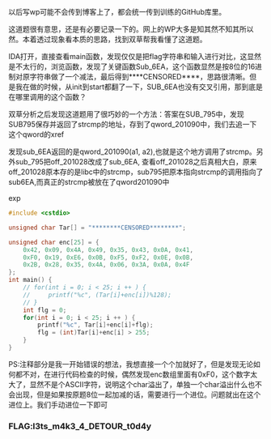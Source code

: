 <!--more-->

以后写wp可能不会传到博客上了，都会统一传到训练的GitHub库里。

这道题很有意思，还是有必要记录一下的。网上的WP大多是知其然不知其所以然。本着透过现象看本质的思路，找到双草帮我看懂了这道题。

IDA打开，直接查看main函数，发现仅仅是把flag字符串和输入进行对比，这显然是不太行的，浏览函数，发现了关键函数Sub_6EA，这个函数显然是按8位的16进制对原字符串做了一个减法，最后得到\*\*\*\*CENSORED\*\*\*\*，思路很清晰。但是我在做的时候，从init到start都翻了一下，SUB_6EA也没有交叉引用，那到底是在哪里调用的这个函数？

双草分析之后发现这道题用了很巧妙的一个方法：答案在SUB_795中，发现SUB795保存并返回了strcmp的地址，存到了qword_201090中，我们去追一下这个qword的xref

发现sub_6EA返回的是qword_201090(a1, a2),也就是这个地方调用了strcmp。另外sub_795把off_201028改成了sub_6EA, 查看off_201028之后真相大白，原来off_201028原本存的是libc中的strcmp，sub795把原本指向strcmp的调用指向了sub6EA,而真正的strcmp被放在了qword201090中

exp

```cpp
#include <cstdio>

unsigned char Tar[] = "********CENSORED********";

unsigned char enc[25] = {
    0x42, 0x09, 0x4A, 0x49, 0x35, 0x43, 0x0A, 0x41,
    0xF0, 0x19, 0xE6, 0x0B, 0xF5, 0xF2, 0x0E, 0x0B,
    0x2B, 0x28, 0x35, 0x4A, 0x06, 0x3A, 0x0A, 0x4F
};
int main() {
    // for(int i = 0; i < 25; i ++ ) {
    //     printf("%c", (Tar[i]+enc[i])%128);
    // }
    int flg = 0;
    for(int i = 0; i < 25; i ++ ) {
        printf("%c", Tar[i]+enc[i]+flg);
        flg = (int)Tar[i]+enc[i] > 255;
    }
}
```

PS:注释部分是我一开始错误的想法，我想直接一个个加就好了，但是发现无论如何都不对，在进行代码检查的时候，偶然发现enc数组里面有0xF0，这个数字太大了，显然不是个ASCII字符，说明这个char溢出了，单独一个char溢出什么也不会出现，但是如果按原题8位一起加减的话，需要进行一个进位。问题就出在这个进位上。我们手动进位一下即可

### FLAG:l3ts_m4k3_4_DETOUR_t0d4y